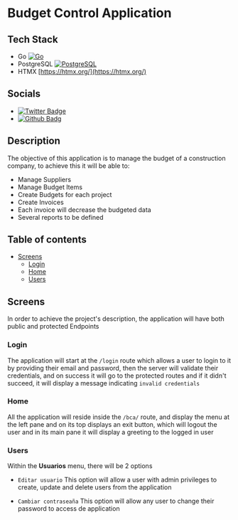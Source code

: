 # Budget Control Application

## Tech Stack

- Go [![Go](https://img.shields.io/badge/Go-00ADD8?style=for-the-badge&logo=go&logoColor=white)](http://go.dev)
- PostgreSQL [![PostgreSQL](https://img.shields.io/badge/PostgreSQL-316192?style=for-the-badge&logo=postgresql&logoColor=white)](https://www.postgresql.org/)
- HTMX [https://htmx.org/](https://htmx.org/)

## Socials

- [![Twitter Badge](https://img.shields.io/twitter/follow/username.svg?style=social&label=Follow)](https://twitter.com/alcb1310)
- [![Github Badg](https://img.shields.io/badge/GitHub-100000?style=for-the-badge&logo=github&logoColor=white)](https://github.com/alcb1310)

## Description

The objective of this application is to manage the budget of a construction company, to achieve this it will be able to:

- Manage Suppliers
- Manage Budget Items
- Create Budgets for each project
- Create Invoices
- Each invoice will decrease the budgeted data
- Several reports to be defined

## Table of contents

- [Screens](#screens)
    - [Login](#login)
    - [Home](#home)
    - [Users](#users)

## Screens

In order to achieve the project's description, the application will have both public and protected Endpoints

### Login

The application will start at the `/login` route which allows a user to login to it by providing their email and password, then the
server will validate their credentials, and on success it will go to the protected routes and if it didn't succeed, it will display
a message indicating `invalid credentials`

### Home

All the application will reside inside the `/bca/` route, and display the menu at the left pane and on its top displays an exit button,
which will logout the user and in its main pane it will display a greeting to the logged in user

### Users

Within the **Usuarios** menu, there will be 2 options

- `Editar usuario`
This option will allow a user with admin privileges to create, update and delete users from the application

- `Cambiar contraseaña`
This option will allow any user to change their password to access de application
